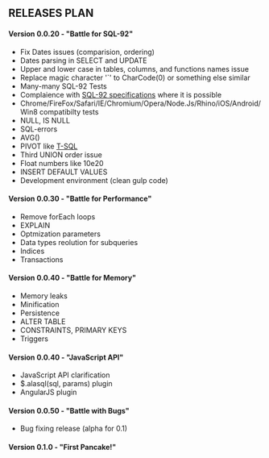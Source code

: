 ## RELEASES PLAN

#### Version 0.0.20 - "Battle for SQL-92"

* Fix Dates issues (comparision, ordering)
* Dates parsing in SELECT and UPDATE
* Upper and lower case in tables, columns, and functions names issue
* Replace magic character '`' to CharCode(0) or something else similar
* Many-many SQL-92 Tests 
* Complaience with [SQL-92 specifications](http://savage.net.au/SQL/sql-92.bnf.html) where it is possible 
* Chrome/FireFox/Safari/IE/Chromium/Opera/Node.Js/Rhino/iOS/Android/Win8 compatibilty tests
* NULL, IS NULL
* SQL-errors 
* AVG()
* PIVOT like [T-SQL](http://technet.microsoft.com/en-us/library/ms177410(v=sql.105).aspx)
* Third UNION order issue
* Float numbers like 10e20
* INSERT DEFAULT VALUES
* Development environment (clean gulp code)

#### Version 0.0.30 - "Battle for Performance"

* Remove forEach loops
* EXPLAIN
* Optmization parameters
* Data types reolution for subqueries
* Indices
* Transactions

#### Version 0.0.40 - "Battle for Memory"

* Memory leaks
* Minification
* Persistence
* ALTER TABLE
* CONSTRAINTS, PRIMARY KEYS
* Triggers

#### Version 0.0.40 - "JavaScript API"

* JavaScript API clarification
* $.alasql(sql, params) plugin
* AngularJS plugin

#### Version 0.0.50 - "Battle with Bugs"

* Bug fixing release (alpha for 0.1)

#### Version 0.1.0 - "First Pancake!"

